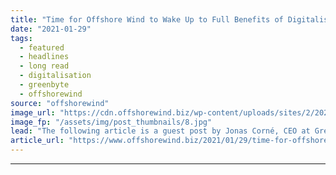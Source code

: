 ```yaml
---
title: "Time for Offshore Wind to Wake Up to Full Benefits of Digitalisation"
date: "2021-01-29"
tags: 
  - featured
  - headlines
  - long read
  - digitalisation
  - greenbyte
  - offshorewind
source: "offshorewind"
image_url: "https://cdn.offshorewind.biz/wp-content/uploads/sites/2/2020/12/04155002/illustration_source-The-Crown-Estate.jpg"
image_fp: "/assets/img/post_thumbnails/8.jpg"
lead: "The following article is a guest post by Jonas Corné, CEO at Greenbyte, a"
article_url: "https://www.offshorewind.biz/2021/01/29/time-for-offshore-wind-to-wake-up-to-full-benefits-of-digitalisation/"
---
```


---
